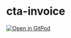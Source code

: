 # cta-invoice

[![Open in GitPod](https://gitpod.io/button/open-in-gitpod.svg)](https://gitpod.io#https://github.com/Fernan81/cta-invoice)
